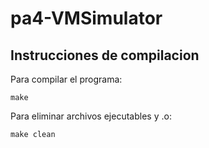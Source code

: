 # pa4-VMSimulator

## Instrucciones de compilacion  
Para compilar el programa:  
```
make
```   
  
Para eliminar archivos ejecutables y .o:  
```
make clean
```
